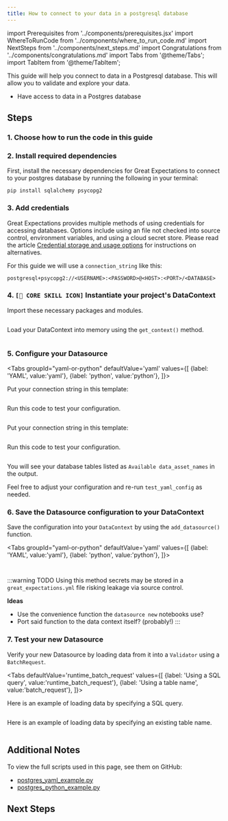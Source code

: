 ```yaml
---
title: How to connect to your data in a postgresql database
---
```

import Prerequisites from '../components/prerequisites.jsx'
import WhereToRunCode from '../components/where_to_run_code.md'
import NextSteps from '../components/next_steps.md'
import Congratulations from '../components/congratulations.md'
import Tabs from '@theme/Tabs';
import TabItem from '@theme/TabItem';

This guide will help you connect to data in a Postgresql database.
This will allow you to validate and explore your data.

<Prerequisites>

- Have access to data in a Postgres database

</Prerequisites>

## Steps

### 1. Choose how to run the code in this guide

<WhereToRunCode />

### 2. Install required dependencies

First, install the necessary dependencies for Great Expectations to connect to your postgres database by running the following in your terminal:

```console
pip install sqlalchemy psycopg2
```

### 3. Add credentials

Great Expectations provides multiple methods of using credentials for accessing databases.
Options include using an file not checked into source control, environment variables, and using a cloud secret store.
Please read the article [Credential storage and usage options](../advanced/database_credentials) for instructions on alternatives.

For this guide we will use a `connection_string` like this:

```
postgresql+psycopg2://<USERNAME>:<PASSWORD>@<HOST>:<PORT>/<DATABASE>
```   

### 4. `[🍏 CORE SKILL ICON]` Instantiate your project's DataContext

Import these necessary packages and modules.

```python file=../../../../integration/code/connecting_to_your_data/database/postgres_yaml_example.py#L1-L3
```

Load your DataContext into memory using the `get_context()` method.

```python file=../../../../integration/code/connecting_to_your_data/database/postgres_yaml_example.py#L15
```

### 5. Configure your Datasource

<Tabs
  groupId="yaml-or-python"
  defaultValue='yaml'
  values={[
  {label: 'YAML', value:'yaml'},
  {label: 'python', value:'python'},
  ]}>
  <TabItem value="yaml">

Put your connection string in this template:

```python file=../../../../integration/code/connecting_to_your_data/database/postgres_yaml_example.py#L17-L31
```
Run this code to test your configuration.
```python file=../../../../integration/code/connecting_to_your_data/database/postgres_yaml_example.py#L40
```

</TabItem>
<TabItem value="python">

Put your connection string in this template:

```python file=../../../../integration/code/connecting_to_your_data/database/postgres_python_example.py#L17-L34
```
Run this code to test your configuration.
```python file=../../../../integration/code/connecting_to_your_data/database/postgres_python_example.py#L40
```

</TabItem>
</Tabs>

You will see your database tables listed as `Available data_asset_names` in the output.

Feel free to adjust your configuration and re-run `test_yaml_config` as needed.

### 6. Save the Datasource configuration to your DataContext

Save the configuration into your `DataContext` by using the `add_datasource()` function.

<Tabs
  groupId="yaml-or-python"
  defaultValue='yaml'
  values={[
  {label: 'YAML', value:'yaml'},
  {label: 'python', value:'python'},
  ]}>
  <TabItem value="yaml">

```python file=../../../../integration/code/connecting_to_your_data/database/postgres_yaml_example.py#L42
```

</TabItem>
<TabItem value="python">

```python file=../../../../integration/code/connecting_to_your_data/database/postgres_python_example.py#L42
```

</TabItem>
</Tabs>



:::warning TODO
Using this method secrets may be stored in a `great_expectations.yml` file risking leakage via source control.

**Ideas**
- Use the convenience function the `datasource new` notebooks use?
- Port said function to the data context itself? (probably!)
:::

### 7. Test your new Datasource

Verify your new Datasource by loading data from it into a `Validator` using a `BatchRequest`.

<Tabs
  defaultValue='runtime_batch_request'
  values={[
  {label: 'Using a SQL query', value:'runtime_batch_request'},
  {label: 'Using a table name', value:'batch_request'},
  ]}>
  <TabItem value="runtime_batch_request">

Here is an example of loading data by specifying a SQL query.

```python file=../../../../integration/code/connecting_to_your_data/database/postgres_yaml_example.py#L45-L59
```

  </TabItem>

  <TabItem value="batch_request">

Here is an example of loading data by specifying an existing table name.

```python file=../../../../integration/code/connecting_to_your_data/database/postgres_yaml_example.py#L62-L73
```

  </TabItem>
</Tabs>

<Congratulations />

## Additional Notes

To view the full scripts used in this page, see them on GitHub:

- [postgres_yaml_example.py](https://github.com/great-expectations/great_expectations/blob/knoxpod/integration/code/connecting_to_your_data/database/postgres_yaml_example.py)
- [postgres_python_example.py](https://github.com/great-expectations/great_expectations/blob/knoxpod/integration/code/connecting_to_your_data/database/postgres_python_example.py)

## Next Steps

<NextSteps />
